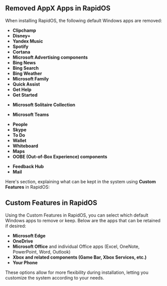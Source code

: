 ## Removed AppX Apps in RapidOS

When installing RapidOS, the following default Windows apps are removed:

- **Clipchamp**
- **Disney+**
- **Yandex Music**
- **Spotify**
- **Cortana**
- **Microsoft Advertising components**
- **Bing News**
- **Bing Search**
- **Bing Weather**
- **Microsoft Family**
- **Quick Assist**
- **Get Help**
- **Get Started**
<!-- - **3D Viewer** -->
- **Microsoft Solitaire Collection**
<!-- - **Sticky Notes** -->
- **Microsoft Teams**
<!-- - **Mixed Reality Portal** -->
<!-- - **Paint 3D** -->
- **People**
- **Skype**
- **To Do**
- **Wallet**
- **Whiteboard**
- **Maps**
- **OOBE (Out-of-Box Experience) components**
<!-- 
- **Sound Recorder**
- **Alarms**
- **Camera**
 -->
- **Feedback Hub**
- **Mail**

Here's section, explaining what can be kept in the system using **Custom Features** in RapidOS:

## Custom Features in RapidOS

Using the Custom Features in RapidOS, you can select which default Windows apps to remove or keep. Below are the apps that can be retained if desired:

- **Microsoft Edge**
- **OneDrive**
- **Microsoft Office** and individual Office apps (Excel, OneNote, PowerPoint, Word, Outlook)
- **Xbox and related components (Game Bar, Xbox Services, etc.)**
- **Your Phone**

These options allow for more flexibility during installation, letting you customize the system according to your needs.
